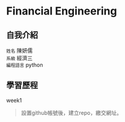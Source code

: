# Financial Engineering

## 自我介紹
`姓名` 陳妍儒    
`系級` 經濟三  
`編程語言` python



## 學習歷程  
week1
>設置github帳號後，建立repo，繳交網址。
